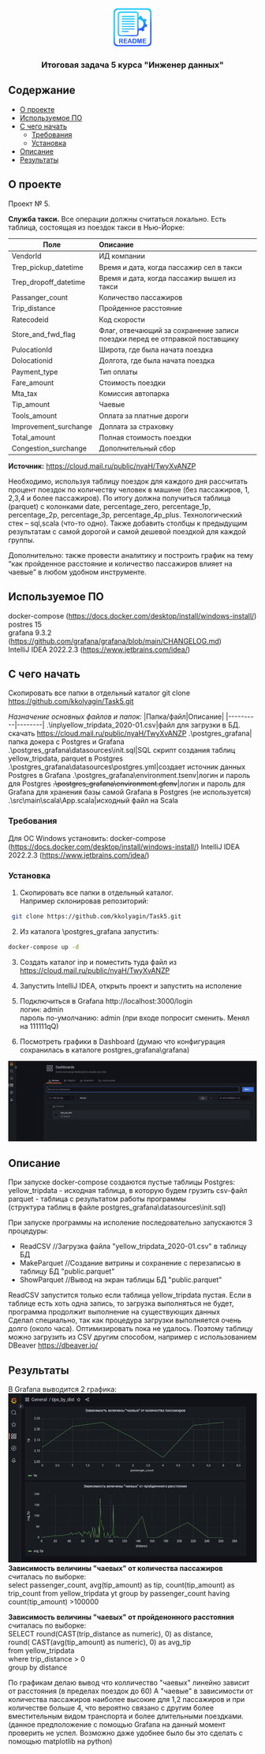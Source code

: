 <br/>
<p align="center">
  <a href="https://github.com/kkolyagin">
    <img src="images/logo.png" alt="Logo" width="80" height="80">
  </a>

  <h3 align="center">Итоговая задача 5  курса "Инженер данных"</h3>

</p>


## Содержание

* [О проекте](#О-проекте)
* [Используемое ПО](#Используемое-ПО)
* [С чего начать](#С-чего-начать)
  * [Требования](#Требования)
  * [Установка](#Установка)
* [Описание](#Описание)
* [Результаты](#Результаты)
## О проекте

Проект № 5.

**Служба такси.**
Все операции должны считаться локально.
Есть таблица, состоящая из поездок такси в Нью-Йорке:

|Поле | Описание|
|-----|:-------|
VendorId | ИД компании
Trep_pickup_datetime |Время и дата, когда пассажир сел в такси
Trep_dropoff_datetime |Время и дата, когда пассажир вышел из такси
Passanger_count | Количество пассажиров
Trip_distance |Пройденное расстояние
Ratecodeid |Код скорости
Store_and_fwd_flag | Флаг, отвечающий за сохранение записи поездки перед ее отправкой поставщику
PulocationId | Широта, где была начата поездка
Dolocationid | Долгота, где была начата поездка
Payment_type | Тип оплаты
Fare_amount | Стоимость поездки
Mta_tax | Комиссия автопарка
Tip_amount | Чаевые
Tools_amount | Оплата за платные дороги
Improvement_surchange | Доплата за страховку
Total_amount | Полная стоимость поездки
Congestion_surchange | Дополнительный сбор 

**Источник:** https://cloud.mail.ru/public/nyaH/TwyXvANZP

Необходимо, используя таблицу поездок для каждого дня рассчитать процент поездок по количеству человек в машине (без пассажиров, 1, 2,3,4 и более пассажиров). По итогу должна получиться таблица (parquet) с колонками date, percentage_zero, percentage_1p, percentage_2p, percentage_3p, percentage_4p_plus. Технологический стек – sql,scala (что-то одно).
Также добавить столбцы к предыдущим результатам с самой дорогой и самой дешевой поездкой для каждой группы.

Дополнительно: также провести аналитику и построить график на тему “как пройденное расстояние и количество пассажиров влияет на чаевые” в любом удобном инструменте.

## Используемое ПО

docker-compose (https://docs.docker.com/desktop/install/windows-install/)  
postres 15  
grafana 9.3.2 (https://github.com/grafana/grafana/blob/main/CHANGELOG.md)  
IntelliJ IDEA 2022.2.3 (https://www.jetbrains.com/idea/)  


## С чего начать

Скопировать все папки в отдельный каталог
git clone https://github.com/kkolyagin/Task5.git

*Назначение основных файлов и папок:*
|Папка/файл|Описание|
|----------|--------|
.\inp\yellow_tripdata_2020-01.csv|файл для загрузки в БД. скачать https://cloud.mail.ru/public/nyaH/TwyXvANZP
.\postgres_grafana|папка докера с Postgres и Grafana
.\postgres_grafana\datasources\init.sql|SQL скрипт создания таблиц yellow_tripdata, parquet в Postgres
.\postgres_grafana\datasources\postgres.yml|создает источник данных Postgres в Grafana 
.\postgres_grafana\environment\.tsenv|логин и пароль для Postgres
~~.\postgres_grafana\environment\.gfenv~~|логин и пароль для Grafana для хранения базы самой Grafana в Postgres (не используется)
.\src\main\scala\App.scala|исходный файл на Scala

### Требования

Для ОС Windows установить:
docker-compose (https://docs.docker.com/desktop/install/windows-install/)
IntelliJ IDEA 2022.2.3 (https://www.jetbrains.com/idea/)

### Установка

1. Скопировать все папки в отдельный каталог.  
Например склонировав репозиторий:  
```sh
 git clone https://github.com/kkolyagin/Task5.git
```
2. Из каталога \postgres_grafana запустить:  

```sh
docker-compose up -d
```

3. Создать каталог inp и поместить туда файл из https://cloud.mail.ru/public/nyaH/TwyXvANZP

4. Запустить IntelliJ IDEA, открыть проект и запустить на исполение 

5. Подключиться в Grafana http://localhost:3000/login  
логин: аdmin   
пароль по-умолчанию: admin (при входе попросит сменить. Менял на 111111qQ)

6. Посмотреть графики в Dashboard (думаю что конфигурация сохранилась в каталоге postgres_grafana\grafana\)

![](images/dashboard.PNG)
## Описание

При запуске docker-compose создаются пустые таблицы Postgres:  
yellow_tripdata - исходная таблица, в которую будем грузить csv-файл  
parquet - таблица с результатом работы программы  
(структура таблиц в файле postgres_grafana\datasources\init.sql)

При запуске программы на исполение последовательно запускаются 3 процедуры:  
* ReadCSV //Загрузка файла "yellow_tripdata_2020-01.csv" в таблицу БД  
* MakeParquet //Создание витрины и сохранение с перезаписью в таблицу БД  "public.parquet"  
* ShowParquet //Вывод на экран таблицы БД  "public.parquet"  

ReadCSV запустится только если таблица yellow_tripdata пустая. Если в таблице есть хоть одна запись, то загрузка выполняться не будет, программа продолжит выполнение на существующих данных  
Сделал специально, так как процедура загрузки выполняется очень долго (около часа).
Оптимизировать пока не удалось. Поэтому таблицу можно загрузить из CSV другим способом, например с использованием DBeaver https://dbeaver.io/

## Результаты

В Grafana выводится 2 графика:
![](images/tips.PNG)
**Зависимость величины "чаевых" от количества пассажиров** считалась по выборке:  
select passenger_count, avg(tip_amount) as tip, count(tip_amount) as trip_count
	from yellow_tripdata yt	
	group by passenger_count
	having count(tip_amount) >100000  

**Зависимость величины "чаевых" от пройденонного расстояния** считалась по выборке:  
SELECT round(CAST(trip_distance as numeric), 0) as distance,  
	round( CAST(avg(tip_amount) as numeric), 0) as avg_tip  
	from yellow_tripdata  
	where trip_distance > 0   
	group by distance  
	
По графикам делаю вывод что колличество "чаевых" линейно зависит от расстояния (в пределах поездок до 60)
А "чаевые" в зависимости от количества пассажиров наиболее высокие для 1,2 пассажиров и при количестве больше 4, что вероятно связано с другим более вместительным видом транспорта и более длительными поездками. (данное предположение с помощью Grafana на данный момент проверить не успел. Возможно даже удобнее было бы это сделать с помощью  matplotlib на python)